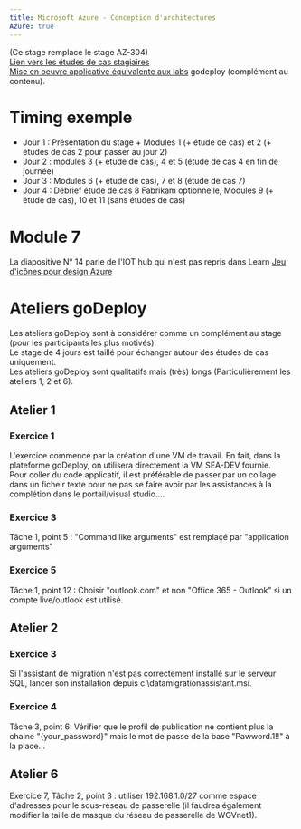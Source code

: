 ```yaml
---
title: Microsoft Azure - Conception d'architectures
Azure: true
---
```

(Ce stage remplace le stage AZ-304)  
[Lien vers les études de cas stagiaires](https://microsoftlearning.github.io/AZ-305-DesigningMicrosoftAzureInfrastructureSolutions/)  
[Mise en oeuvre applicative équivalente aux labs](ttps://github.com/microsoft/TailwindTraders) godeploy (complément au contenu).
# Timing exemple
- Jour 1 : Présentation du stage + Modules 1 (+ étude de cas) et 2 (+ études de cas 2 pour passer au jour 2)
- Jour 2 : modules 3 (+ étude de cas), 4 et 5 (étude de cas 4 en fin de journée)
- Jour 3 : Modules 6 (+ étude de cas), 7 et 8 (étude de cas 7)
- Jour 4 : Débrief étude de cas 8 Fabrikam optionnelle, Modules 9 (+ étude de cas), 10 et 11 (sans études de cas)  

# Module 7
La diapositive N° 14 parle de l'IOT hub qui n'est pas repris dans Learn
[Jeu d'icônes pour design Azure](https://docs.microsoft.com/en-us/azure/architecture/icons/)
# Ateliers goDeploy
Les ateliers goDeploy sont à considérer comme un complément au stage (pour les participants les plus motivés).  
Le stage de 4 jours est taillé pour échanger autour des études de cas uniquement.  
Les ateliers goDeploy sont qualitatifs mais (très) longs (Particulièrement les ateliers 1, 2 et 6).  
## Atelier 1
### Exercice 1
L'exercice commence par la création d'une VM de travail. En fait, dans la plateforme goDeploy, on utilisera directement la VM SEA-DEV fournie.  
Pour coller du code applicatif, il est préférable de passer par un collage dans un ficheir texte pour ne pas se faire avoir par les assistances à la complétion dans le portail/visual studio....  
### Exercice 3
Tâche 1, point 5 : "Command like arguments" est remplaçé par "application arguments"
### Exercice 5
Tâche 1, point 12 : Choisir "outlook.com" et non "Office 365 - Outlook" si un compte live/outlook est utilisé.
## Atelier 2
### Exercice 3
Si l'assistant de migration n'est pas correctement installé sur le serveur SQL, lancer son installation depuis c:\datamigrationassistant.msi.  
### Exercice 4
Tâche 3, point 6: Vérifier que le profil de publication ne contient plus la chaine "{your_password}" mais le mot de passe de la base "Pawword.1!!" à la place...
## Atelier 6
  Exercice 7, Tâche 2, point 3 : utiliser 192.168.1.0/27 comme espace d'adresses pour le sous-réseau de passerelle (il faudrea également modifier la taille de masque du réseau de passerelle de WGVnet1).
